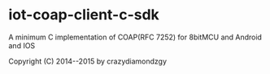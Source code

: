 # iot-coap-client-c-sdk
A minimum C implementation of COAP(RFC 7252) for 8bitMCU and Android and IOS

Copyright (C) 2014--2015 by crazydiamondzgy
